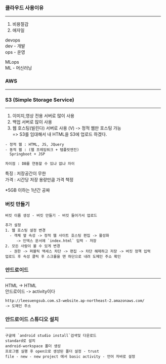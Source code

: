 ### 클라우드 사용이유

---

1. 비용절감
2. 애자일

devops  
dev - 개발  
ops - 운영

MLops  
ML - 머신러닝

### AWS

---

### S3 (Simple Storage Service)

---

1. 이미지,영상 전용 서버로 많이 사용
2. 백업 서버로 많이 사용
3. 웹 호스팅(빌린다) 서버로 사용 (V) -> 정적 웹만 호스팅 가능  
   => S3를 임대해서 내 HTML을 S3에 업로드 하겠다.

```
- 정적 웹 : HTML, JS, JQuery
- 동적 웹 : (웹 프레임워크 + 템플릿엔진)
  Springboot + JSP

차이점 : DB를 연동할 수 있냐 없냐 차이
```

특징 : 저장공간이 무한  
가격 : 시간당 저장 용량만큼 가격 책정

\*5GB 이하는 1년간 공짜

### 버킷 만들기

```
버킷 이름 생성 - 버킷 만들기 - 버킷 들어가서 업로드

추가 설정
1. 웹 호스팅 설정 변경
  - 객체 옆 속성 -> 정적 웹 사이트 호스팅 편집 -> 활성화
     -> 인덱스 문서에 `index.html` 입력 - 저장
2. 모든 사람이 볼 수 있게 변경
  - 권한 -> 퍼블릭 액세스 차단 -> 편집 -> 차단 해제하고 저장 -> 버킷 정책 입력
업로드 후 속성 클릭 후 스크롤을 맨 하단으로 내려 도메인 주소 확인
```

### 안드로이드

---

HTML -> HTML  
안드로이드 -> activity이다

```
http://leesuengsub.com.s3-website.ap-northeast-2.amazonaws.com/
-> 도메인 주소
```

### 안드로이드 스튜디오 설치

---

```
구글에 `android studio install`검색및 다운로드
standard로 설치
android-workspace 폴더 생성
프로그램 실행 후 open으로 생성된 폴더 설정 - trust
file - new - new project 에서 basic activity - 언어 자바로 설정
```
